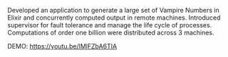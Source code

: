 Developed an application to generate a large set of Vampire Numbers in Elixir and concurrently computed output in remote machines. 
Introduced supervisor for fault tolerance and manage the life cycle of processes.
Computations of order one billion were distributed across 3 machines.

DEMO: https://youtu.be/lMlFZbA6TIA   
